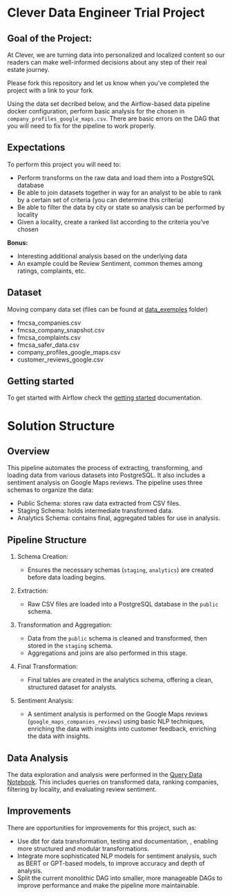# Clever Data Engineer Trial Project

## Goal of the Project:

At Clever, we are turning data into personalized and localized content so our readers can make well-informed decisions about any step of their real estate journey.

Please fork this repository and let us know when you've completed the project with a link to your fork.

Using the data set decribed below, and the Airflow-based data pipeline docker configuration, perform basic analysis for the chosen in `company_profiles_google_maps.csv`. There are basic errors on the DAG that you will need to fix for the pipeline to work properly. 

## Expectations
To perform this project you will need to:
* Perform transforms on the raw data and load them into a PostgreSQL database
* Be able to join datasets together in way for an analyst to be able to rank by a certain set of criteria (you can determine this criteria)
* Be able to filter the data by city or state so analysis can be performed by locality
* Given a locality, create a ranked list according to the criteria you’ve chosen

**Bonus:**
* Interesting additional analysis based on the underlying data
* An example could be Review Sentiment, common themes among ratings, complaints, etc.

## Dataset
Moving company data set (files can be found at [data_exemples](dags/scripts/data_examples) folder)
* fmcsa_companies.csv
* fmcsa_company_snapshot.csv
* fmcsa_complaints.csv
* fmcsa_safer_data.csv
* company_profiles_google_maps.csv
* customer_reviews_google.csv


## Getting started
To get started with Airflow check the [getting started](docs/getting_started.md) documentation.


# Solution Structure

## Overview
This pipeline automates the process of extracting, transforming, and loading data from various datasets into PostgreSQL. It also includes a sentiment analysis on Google Maps reviews. The pipeline uses three schemas to organize the data:

- Public Schema: stores raw data extracted from CSV files.
- Staging Schema: holds intermediate transformed data.
- Analytics Schema: contains final, aggregated tables for use in analysis.

## Pipeline Structure
1. Schema Creation:
   - Ensures the necessary schemas (`staging`, `analytics`) are created before data loading begins.

2. Extraction: 
   - Raw CSV files are loaded into a PostgreSQL database in the `public` schema.

3. Transformation and Aggregation: 
   - Data from the `public` schema is cleaned and transformed, then stored in the `staging` schema.
   - Aggregations and joins are also performed in this stage.

4. Final Transformation: 
   - Final tables are created in the analytics schema, offering a clean, structured dataset for analysts.
   
5. Sentiment Analysis: 
   - A sentiment analysis is performed on the Google Maps reviews (`google_maps_companies_reviews`) using basic NLP techniques, enriching the data with insights into customer feedback, enriching the data with insights.

## Data Analysis
The data exploration and analysis were performed in the [Query Data Notebook](notebooks/query_postgres_data.ipynb). This includes queries on transformed data, ranking companies, filtering by locality, and evaluating review sentiment.

## Improvements
There are opportunities for improvements for this project, such as:
- Use dbt for data transformation, testing and documentation, , enabling more structured and modular transformations.
- Integrate more sophisticated NLP models for sentiment analysis, such as BERT or GPT-based models, to improve accuracy and depth of analysis.
- Split the current monolithic DAG into smaller, more manageable DAGs to improve performance and make the pipeline more maintainable.